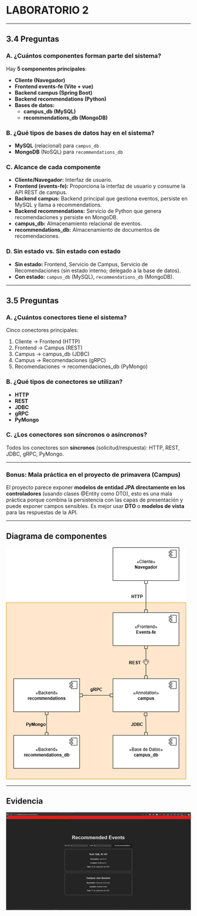 # LABORATORIO 2

---

## 3.4 Preguntas

### A. ¿Cuántos componentes forman parte del sistema?

Hay **5 componentes principales**:

- **Cliente (Navegador)**
- **Frontend events-fe (Vite + vue)**
- **Backend campus (Spring Boot)**
- **Backend recommendations (Python)**
- **Bases de datos:**
  - **campus_db (MySQL)**
  - **recommendations_db (MongoDB)**

### B. ¿Qué tipos de bases de datos hay en el sistema?

- **MySQL** (relacional) para `campus_db`
- **MongoDB** (NoSQL) para `recommendations_db`

### C. Alcance de cada componente

- **Cliente/Navegador:** Interfaz de usuario.
- **Frontend (events-fe):** Proporciona la interfaz de usuario y consume la API REST de campus.
- **Backend campus:** Backend principal que gestiona eventos, persiste en MySQL y llama a recommendations.
- **Backend recommendations:** Servicio de Python que genera recomendaciones y persiste en MongoDB.
- **campus_db:** Almacenamiento relacional de eventos.
- **recommendations_db:** Almacenamiento de documentos de recomendaciones.

### D. Sin estado vs. Sin estado con estado

- **Sin estado:** Frontend, Servicio de Campus, Servicio de Recomendaciones (sin estado interno; delegado a la base de datos).
- **Con estado:** `campus_db` (MySQL), `recommendations_db` (MongoDB).

---

## 3.5 Preguntas

### A. ¿Cuántos conectores tiene el sistema?

Cinco conectores principales:

1. Cliente → Frontend (HTTP)
2. Frontend → Campus (REST)
3. Campus → campus_db (JDBC)
4. Campus → Recomendaciones (gRPC)
5. Recomendaciones → recomendaciones_db (PyMongo)

### B. ¿Qué tipos de conectores se utilizan?

- **HTTP**
- **REST**
- **JDBC**
- **gRPC**
- **PyMongo**

### C. ¿Los conectores son síncronos o asíncronos?

Todos los conectores son **síncronos** (solicitud/respuesta): HTTP, REST, JDBC, gRPC, PyMongo.

---

### Bonus: Mala práctica en el proyecto de primavera (Campus)

El proyecto parece exponer **modelos de entidad JPA directamente en los controladores** (usando clases @Entity como DTO), esto es una mala práctica porque combina la persistencia con las capas de presentación y puede exponer campos sensibles.
Es mejor usar **DTO** o **modelos de vista** para las respuestas de la API.

---

## Diagrama de componentes 

![Diagrama de componentes](img/Diagrama.png)

---

## Evidencia

![Evidencia](img/Evidencia.png)